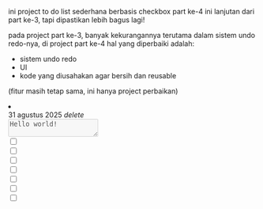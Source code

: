 ini project to do list sederhana berbasis checkbox part ke-4
ini lanjutan dari part ke-3, tapi dipastikan lebih bagus lagi!

pada project part ke-3, banyak kekurangannya terutama dalam sistem undo redo-nya, di project part ke-4 hal yang diperbaiki adalah:
- sistem undo redo
- UI
- kode yang diusahakan agar bersih dan reusable

(fitur masih tetap sama, ini hanya project perbaikan)

<li class="todo p-2 md:p-4 lg:p-6 pt-2 lg:pt-2 bg-gray-300 rounded-sm shadow-md shadow-bg-gray-300">
				<div class="head-todo flex items-center justify-between mb-2">
					<time class="text-md lg:text-lg" datetime="">31 agustus 2025</time>
					<span class="delete-buton w-[30px] h-[30px] lg:w-[40px] lg:h-[40px] flex items-center justify-center hover:cursor-pointer active:scale-[0.9]">
						<i class="material-symbols-outlined size">delete</i>
					</span>
				</div>
				<div class="body-todo py-1 flex items-center flex-col lg:flex-row gap-1">
					<div class="todo-activity-wrapper py-1 w-full lg:grow relative">
						<textarea class="todo-input resize-none block w-full md:text-lg lg:text-[1.5rem] font-semibold" disabled>Hello world!</textarea>
					</div>
					<div class="todo-checkbox-wrapper w-full lg:w-fit py-1 flex gap-3 justify-center">
						<div class="input-checkbox-wrapper w-[30px] h-[30px] md:w-[40px] md:h-[40px] lg:w-[50px] lg:h-[50px] relative">
							<input class="block w-full h-full" type="checkbox" />
						</div>
						<div class="input-checkbox-wrapper w-[30px] h-[30px] md:w-[40px] md:h-[40px] lg:w-[50px] lg:h-[50px] relative">
							<input class="block w-full h-full" type="checkbox" />
						</div>
						<div class="input-checkbox-wrapper w-[30px] h-[30px] md:w-[40px] md:h-[40px] lg:w-[50px] lg:h-[50px] relative">
							<input class="block w-full h-full" type="checkbox" />
						</div>
						<div class="input-checkbox-wrapper w-[30px] h-[30px] md:w-[40px] md:h-[40px] lg:w-[50px] lg:h-[50px] relative">
							<input class="block w-full h-full" type="checkbox" />
						</div>
						<div class="input-checkbox-wrapper w-[30px] h-[30px] md:w-[40px] md:h-[40px] lg:w-[50px] lg:h-[50px] relative">
							<input class="block w-full h-full" type="checkbox" />
						</div>
						<div class="input-checkbox-wrapper w-[30px] h-[30px] md:w-[40px] md:h-[40px] lg:w-[50px] lg:h-[50px] relative">
							<input class="block w-full h-full" type="checkbox" />
						</div>
						<div class="input-checkbox-wrapper w-[30px] h-[30px] md:w-[40px] md:h-[40px] lg:w-[50px] lg:h-[50px] relative">
							<input class="block w-full h-full" type="checkbox" />
						</div>
					</div>
				</div>
			 </li>